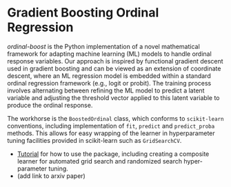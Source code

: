 # Gradient Boosting Ordinal Regression
*ordinal-boost* is the Python implementation of a novel mathematical framework for adapting machine learning (ML) models to handle ordinal response variables. Our approach is inspired by functional gradient descent used in gradient boosting and can be viewed as an extension of coordinate descent, where an ML regression model is embedded within a standard ordinal regression framework (e.g., logit or probit). The training process involves alternating between refining the ML model to predict a latent variable and adjusting the threshold vector applied to this latent variable to produce the ordinal response.

The workhorse is the `BoostedOrdinal` class, which conforms to `scikit-learn` conventions, including implementation of `fit`, `predict` and `predict_proba` methods. This allows for easy wrapping of the learner in hyperparameter tuning facilities provided in scikit-learn such as `GridSearchCV`.

- [Tutorial](https://github.com/asmahani/ordinal-boost/blob/main/notebooks/tutorial.ipynb) for how to use the package, including creating a composite learner for automated grid search and randomized search hyper-parameter tuning.
- (add link to arxiv paper)

